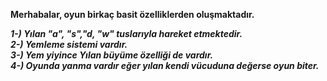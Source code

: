 <b> Merhabalar, oyun birkaç basit özelliklerden oluşmaktadır. <b>
  
<i>1-) Yılan  "a", "s","d, "w" tuslarıyla hareket etmektedir.</i> </br>
<i>2-) Yemleme sistemi vardır.</i></br>
<i>3-) Yem yiyince Yılan büyüme özelliği de vardır.</i></br>
<i>4-) Oyunda yanma vardır eğer yılan kendi vücuduna değerse oyun biter.</i></br>

